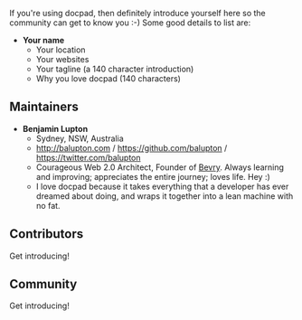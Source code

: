 If you're using docpad, then definitely introduce yourself here so the community can get to know you :-) Some good details to list are:

- **Your name**
  - Your location
  - Your websites
  - Your tagline (a 140 character introduction)
  - Why you love docpad (140 characters)


## Maintainers

- **Benjamin Lupton**
  - Sydney, NSW, Australia
  - http://balupton.com / https://github.com/balupton / https://twitter.com/balupton
  - Courageous Web 2.0 Architect, Founder of [Bevry](http://bevry.me). Always learning and improving; appreciates the entire journey; loves life. Hey :)
  - I love docpad because it takes everything that a developer has ever dreamed about doing, and wraps it together into a lean machine with no fat.


## Contributors

Get introducing!


## Community

Get introducing!
